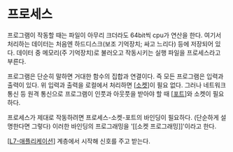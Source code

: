 # 프로세스


프로그램이 작동할 때는 파일이 아무리 크더라도 64bit씩 cpu가 연산을 한다. 여기서 처리하는 데이터는 처음엔 하드디스크(보조 기억장치; 싸고 느리다) 등에 저장되어 있다. 데이터 중 메모리(주 기억장치)로 불러오고 작동시키는 실행 파일을 프로세스라고 부른다.  

프로그램은 단순히 말하면 거대한 함수의 집합과 연결이다. 즉 모든 프로그램은 입력과 출력이 있다. 위 입력과 출력을 로컬에서 처리하면 [[소켓]]이 필요 없다. 그러나 네트워크 통신 등 원격 통신으로 프로그램이 인풋과 아웃풋을 받아야 할 때 [[포트]]와 소켓이 필요하다.  

프로세스가 제대로 작동하려면 프로세스-소켓-포트의 바인딩이 필요하다. (단순하게 설명한다면 그렇다) 이러한 바인딩의 프로그래밍을 '[[소켓 프로그래밍]]'이라고 한다. 

[[L7-애플리케이션]] 계층에서 시작해 신호를 주고 받는다.

[//begin]: # "Autogenerated link references for markdown compatibility"
[소켓]: 소켓.md "소켓"
[포트]: 포트.md "포트"
[L7-애플리케이션]: L7-애플리케이션.md "L7-애플리케이션"
[//end]: # "Autogenerated link references"